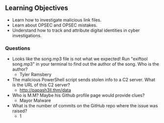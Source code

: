 ## Learning Objectives
- Learn how to investigate malicious link files.
- Learn about OPSEC and OPSEC mistakes.
- Understand how to track and attribute digital identities in cyber investigations.

### Questions
- Looks like the song.mp3 file is not what we expected! Run "exiftool song.mp3" in your terminal to find out the author of the song. Who is the author?
	- Tyler Ramsbery
- The malicious PowerShell script sends stolen info to a C2 server. What is the URL of this C2 server?
	- http://papash3ll.thm/data
- Who is M.M? Maybe his Github profile page would provide clues?
	- Mayor Malware
- What is the number of commits on the GitHub repo where the issue was raised?
	- 1
